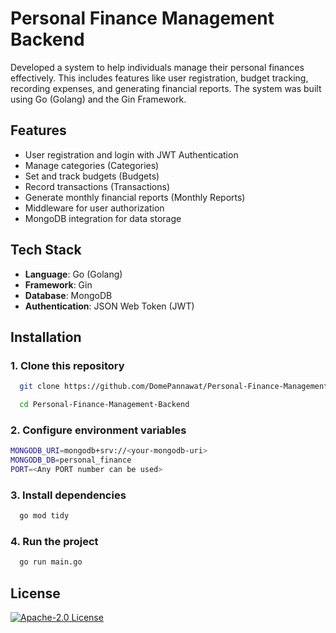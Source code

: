 
# Personal Finance Management Backend

Developed a system to help individuals manage their personal finances effectively. 
This includes features like user registration, budget tracking, recording expenses, 
and generating financial reports. The system was built using Go (Golang) and the Gin Framework.


## Features

- User registration and login with JWT Authentication
- Manage categories (Categories)
- Set and track budgets (Budgets)
- Record transactions (Transactions)
- Generate monthly financial reports (Monthly Reports)
- Middleware for user authorization
- MongoDB integration for data storage

## Tech Stack

- **Language**: Go (Golang)
- **Framework**: Gin
- **Database**: MongoDB
- **Authentication**: JSON Web Token (JWT)


## Installation

### 1. Clone this repository

```bash
  git clone https://github.com/DomePannawat/Personal-Finance-Management-Backend.git
```
```bash
  cd Personal-Finance-Management-Backend
```
    
### 2. Configure environment variables
```bash
MONGODB_URI=mongodb+srv://<your-mongodb-uri>
MONGODB_DB=personal_finance
PORT=<Any PORT number can be used>

```

### 3. Install dependencies
```bash
  go mod tidy

```

### 4. Run the project
```bash
  go run main.go

```

## License

[![Apache-2.0 License](https://img.shields.io/badge/license-Apache%202.0-blue?style=flat-square)](https://www.apache.org/licenses/LICENSE-2.0)
